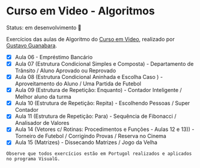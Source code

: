 # Curso em Video - Algoritmos

Status: em desenvolvimento 🔧

Exercícios das aulas de Algoritmo do [Curso em  Video](https://www.cursoemvideo.com/), realizado por [Gustavo Guanabara](https://www.youtube.com/@CursoemVideo).

- [x] Aula 06 - Empréstimo Bancário
- [x] Aula 07 (Estrutura Condicional Simples e Composta) - Departamento de Trânsito / Aluno Aprovado ou Reprovado
- [x] Aula 08 (Estrutura Condicional Aninhada e Escolha Caso ) - Aproveitamento do Aluno / Uma Partida de Futebol
- [x] Aula 09 (Estrutura de Repetição: Enquanto) - Contador Inteligente / Melhor aluno da turma
- [x] Aula 10 (Estrutura de Repetição: Repita) - Escolhendo Pessoas / Super Contador
- [x] Aula 11 (Estrutura de Repetição: Para) - Sequência de Fibonacci / Analisador de Valores
- [x] Aula 14 (Vetores c/ Rotinas: Procedimentos e Funções - Aulas 12 e 13)) - Torneiro de Futebol / Corrigindo Provas / Reserva no Cinema
- [x] Aula 15 (Matrizes) - Dissecando Matrizes / Jogo da Velha

```
Observe que todos exercícios estão em Portugol realizados e aplicados no programa VisualG.
```
